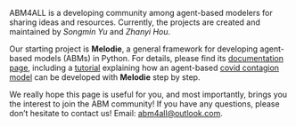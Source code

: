 ABM4ALL is a developing community among agent-based modelers for sharing ideas and resources. 
Currently, the projects are created and maintained by *Songmin Yu* and *Zhanyi Hou*. 

Our starting project is **Melodie**, a general framework for developing agent-based models (ABMs) in Python. 
For details, please find its [documentation page](https://abm4all.github.io/Melodie/html/index.html), 
including a [tutorial](https://abm4all.github.io/Melodie/html/tutorial.html) 
explaining how an agent-based [covid contagion model](https://github.com/ABM4ALL/CovidContagion) 
can be developed with **Melodie** step by step. 

We really hope this page is useful for you, and most importantly, 
brings you the interest to join the ABM community! 
If you have any questions, please don’t hesitate to contact us!
Email: abm4all@outlook.com.
